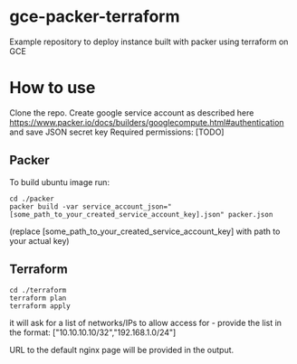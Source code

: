 # gce-packer-terraform

Example repository to deploy instance built with packer using terraform on GCE

# How to use

Clone the repo.
Create google service account as described here https://www.packer.io/docs/builders/googlecompute.html#authentication and save JSON secret key
Required permissions:
[TODO]

## Packer

To build ubuntu image run:
```
cd ./packer
packer build -var service_account_json="[some_path_to_your_created_service_account_key].json" packer.json
```
(replace [some_path_to_your_created_service_account_key] with path to your actual key)

## Terraform 

```
cd ./terraform
terraform plan
terraform apply
```

it will ask for a list of networks/IPs to allow access for - provide the list in the format: ["10.10.10.10/32","192.168.1.0/24"]

URL to the default nginx page will be provided in the output. 